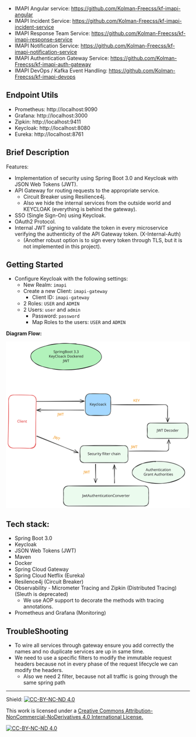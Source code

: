 - IMAPI Angular service: https://github.com/Kolman-Freecss/kf-imapi-angular
- IMAPI Incident Service: https://github.com/Kolman-Freecss/kf-imapi-incident-service
- IMAPI Response Team Service: https://github.com/Kolman-Freecss/kf-imapi-response-service
- IMAPI Notification Service: https://github.com/Kolman-Freecss/kf-imapi-notification-service
- IMAPI Authentication Gateway Service: https://github.com/Kolman-Freecss/kf-imapi-auth-gateway
- IMAPI DevOps / Kafka Event Handling: https://github.com/Kolman-Freecss/kf-imapi-devops

## Endpoint Utils

- Prometheus: http://localhost:9090
- Grafana: http://localhost:3000
- Zipkin: http://localhost:9411
- Keycloak: http://localhost:8080
- Eureka: http://localhost:8761

## Brief Description

Features: 
- Implementation of security using Spring Boot 3.0 and Keycloak with JSON Web Tokens (JWT).
- API Gateway for routing requests to the appropriate service.
  - Circuit Breaker using Resilience4j.
  - Also we hide the internal services from the outside world and KEYCLOAK (everything is behind the gateway).
- SSO (Single Sign-On) using Keycloak.
- OAuth2 Protocol.
- Internal JWT signing to validate the token in every microservice verifying the authenticity of the API Gateway token. (X-Internal-Auth)
  - (Another robust option is to sign every token through TLS, but it is not implemented in this project).

## Getting Started

- Configure Keycloak with the following settings:
  - New Realm: `imapi`
  - Create a new Client: `imapi-gateway`
    - Client ID: `imapi-gateway`
  - 2 Roles: `USER` and `ADMIN`
  - 2 Users: `user` and `admin`
    - Password: `password`
    - Map Roles to the users: `USER` and `ADMIN`

**Diagram Flow:**

![Diagram Flow](Diagram-Flow.svg)

## Tech stack:

- Spring Boot 3.0
- Keycloak
- JSON Web Tokens (JWT)
- Maven
- Docker
- Spring Cloud Gateway
- Spring Cloud Netflix (Eureka)
- Resilence4j (Circuit Breaker)
- Observability - Micrometer Tracing and Zipkin (Distributed Tracing) (Sleuth is deprecated)
  - We use AOP support to decorate the methods with tracing annotations.
- Prometheus and Grafana (Monitoring)

## TroubleShooting

- To wire all services through gateway ensure you add correctly the names and no duplicate services are up in same time.
- We need to use a specific filters to modify the immutable request headers because not in every phase of the request lifecycle we can modify the headers.
  - Also we need 2 filter, because not all traffic is going through the same spring path


---

Shield: [![CC-BY-NC-ND 4.0][CC-BY-NC-ND-shield]][CC-BY-NC-ND]

This work is licensed under a [Creative Commons Attribution-NonCommercial-NoDerivatives 4.0 International License.][CC-BY-NC-ND]

[![CC-BY-NC-ND 4.0][CC-BY-NC-ND-image]][CC-BY-NC-ND]

[CC-BY-NC-ND-shield]: https://img.shields.io/badge/License-CC--BY--NC--ND--4.0-lightgrey
[CC-BY-NC-ND]: http://creativecommons.org/licenses/by-nc-nd/4.0/
[CC-BY-NC-ND-image]: https://i.creativecommons.org/l/by-nc-nd/4.0/88x31.png
